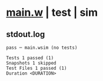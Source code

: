 # [main.w](../../../../../../../examples/tests/doc_examples/valid/02-application-tree.md_example_2/main.w) | test | sim

## stdout.log
```log
pass ─ main.wsim (no tests)

Tests 1 passed (1)
Snapshots 1 skipped
Test Files 1 passed (1)
Duration <DURATION>
```

